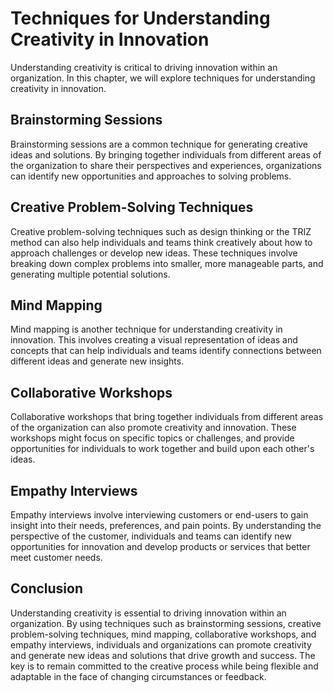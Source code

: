 # Techniques for Understanding Creativity in Innovation

Understanding creativity is critical to driving innovation within an organization. In this chapter, we will explore techniques for understanding creativity in innovation.

Brainstorming Sessions
----------------------

Brainstorming sessions are a common technique for generating creative ideas and solutions. By bringing together individuals from different areas of the organization to share their perspectives and experiences, organizations can identify new opportunities and approaches to solving problems.

Creative Problem-Solving Techniques
-----------------------------------

Creative problem-solving techniques such as design thinking or the TRIZ method can also help individuals and teams think creatively about how to approach challenges or develop new ideas. These techniques involve breaking down complex problems into smaller, more manageable parts, and generating multiple potential solutions.

Mind Mapping
------------

Mind mapping is another technique for understanding creativity in innovation. This involves creating a visual representation of ideas and concepts that can help individuals and teams identify connections between different ideas and generate new insights.

Collaborative Workshops
-----------------------

Collaborative workshops that bring together individuals from different areas of the organization can also promote creativity and innovation. These workshops might focus on specific topics or challenges, and provide opportunities for individuals to work together and build upon each other's ideas.

Empathy Interviews
------------------

Empathy interviews involve interviewing customers or end-users to gain insight into their needs, preferences, and pain points. By understanding the perspective of the customer, individuals and teams can identify new opportunities for innovation and develop products or services that better meet customer needs.

Conclusion
----------

Understanding creativity is essential to driving innovation within an organization. By using techniques such as brainstorming sessions, creative problem-solving techniques, mind mapping, collaborative workshops, and empathy interviews, individuals and organizations can promote creativity and generate new ideas and solutions that drive growth and success. The key is to remain committed to the creative process while being flexible and adaptable in the face of changing circumstances or feedback.
